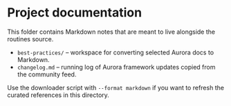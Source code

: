 # Project documentation

This folder contains Markdown notes that are meant to live alongside the routines source.

- `best-practices/` – workspace for converting selected Aurora docs to Markdown.
- `changelog.md` – running log of Aurora framework updates copied from the community feed.

Use the downloader script with `--format markdown` if you want to refresh the curated references in this directory.
